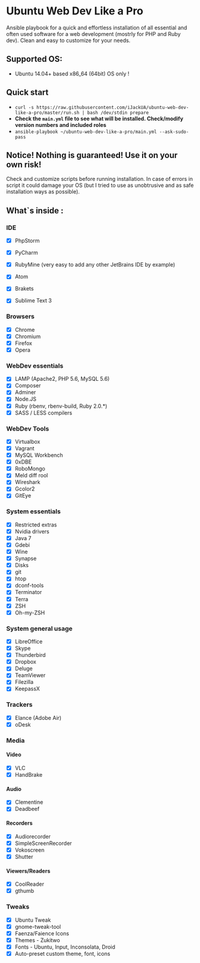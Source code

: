 Ubuntu Web Dev Like a Pro
=========================

Ansible playbook for a quick and effortless installation of all essential and often used software for a web development (mostrly for PHP and Ruby dev).
Clean and easy to customize for your needs.

## Supported OS:

* Ubuntu 14.04+ based x86_64 (64bit) OS only !

## Quick start

* `curl -s https://raw.githubusercontent.com/iJackUA/ubuntu-web-dev-like-a-pro/master/run.sh | bash /dev/stdin prepare`
* **Check the `main.yml` file to see what will be installed. Check/modify version numbers and included roles**
* `ansible-playbook ~/ubuntu-web-dev-like-a-pro/main.yml --ask-sudo-pass`

## Notice! Nothing is guaranteed! Use it on your own risk! 

Check and customize scripts before running installation. In case of errors in script it could damage your OS (but I tried to use as unobtrusive and as safe installation ways as possible).


## What`s inside :

### IDE

- [x] PhpStorm
- [x] PyCharm 
- [x] RubyMine (very easy to add any other JetBrains IDE by example)
- [x] Atom
- [x] Brakets
- [x] Sublime Text 3


### Browsers

- [x] Chrome
- [x] Chromium
- [x] Firefox
- [x] Opera

### WebDev essentials

- [x] LAMP (Apache2, PHP 5.6, MySQL 5.6)
- [x] Composer
- [x] Adminer
- [x] Node.JS
- [x] Ruby (rbenv, rbenv-build, Ruby 2.0.*) 
- [x] SASS / LESS compilers

### WebDev Tools

- [x] Virtualbox
- [x] Vagrant
- [x] MySQL Workbench
- [x] 0xDBE
- [x] RoboMongo
- [x] Meld diff rool
- [x] Wireshark
- [x] Gcolor2
- [x] GitEye

### System essentials

- [x] Restricted extras
- [x] Nvidia drivers
- [x] Java 7
- [x] Gdebi
- [x] Wine
- [x] Synapse
- [x] Disks
- [x] git
- [x] htop
- [x] dconf-tools
- [x] Terminator
- [x] Terra
- [x] ZSH
- [x] Oh-my-ZSH

### System general usage

- [x] LibreOffice
- [x] Skype
- [x] Thunderbird
- [x] Dropbox
- [x] Deluge
- [x] TeamViewer
- [x] Filezilla
- [x] KeepassX

### Trackers

- [x] Elance (Adobe Air)
- [x] oDesk

### Media

#### Video

- [x] VLC
- [x] HandBrake

#### Audio

- [x] Clementine
- [x] Deadbeef

#### Recorders

- [x] Audiorecorder
- [x] SimpleScreenRecorder
- [x] Vokoscreen
- [x] Shutter

#### Viewers/Readers

- [x] CoolReader
- [x] gthumb

### Tweaks

- [x] Ubuntu Tweak
- [x] gnome-tweak-tool
- [x] Faenza/Faience Icons
- [x] Themes - Zukitwo
- [x] Fonts - Ubuntu, Input, Inconsolata, Droid
- [x] Auto-preset custom theme, font, icons
